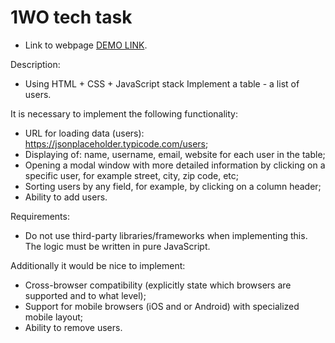 # 1WO tech task
- Link to webpage [DEMO LINK](https://vadym-liubych.github.io/user-list/).

Description:
  - Using HTML + CSS + JavaScript stack Implement a table - a list of users.
  
It is necessary to implement the following functionality:
  - URL for loading data (users): https://jsonplaceholder.typicode.com/users;
  - Displaying of: name, username, email, website for each user in the table;
  - Opening a modal window with more detailed information by clicking on a specific user, for example street,
    city, zip code, etc;
  - Sorting users by any field, for example, by clicking on a column header;
  - Ability to add users.

Requirements:
  - Do not use third-party libraries/frameworks when implementing this. The logic must be written in pure
    JavaScript.
    
Additionally it would be nice to implement:
  - Cross-browser compatibility (explicitly state which browsers are supported and to what level);
  - Support for mobile browsers (iOS and or Android) with specialized mobile layout;
  - Ability to remove users.
